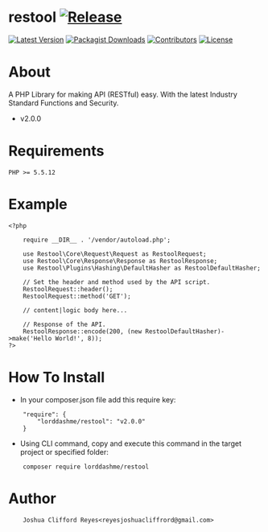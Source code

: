 
# restool [![Release](https://img.shields.io/github/release/lorddashme/restool.svg?colorB=e50000)](https://github.com/LordDashMe/restool/releases) 

[![Latest Version](https://img.shields.io/packagist/v/lorddashme/restool.svg?colorB=00e500)](https://packagist.org/packages/lorddashme/restool) [![Packagist Downloads](https://img.shields.io/packagist/dt/lorddashme/restool.svg?colorB=00e500)](https://packagist.org/packages/lorddashme/restool/stats) [![Contributors](https://img.shields.io/github/contributors/lorddashme/restool.svg?colorB=00e500)](https://github/contributors/lorddashme/restool) [![License](https://img.shields.io/packagist/l/lorddashme/restool.svg)](https://packagist.org/l/lorddashme/restool) 

# About
A PHP Library for making API (RESTful) easy. With the latest Industry Standard Functions and Security.
* v2.0.0

# Requirements
```
PHP >= 5.5.12
```

# Example
```
<?php

	require __DIR__ . '/vendor/autoload.php';

	use Restool\Core\Request\Request as RestoolRequest;
	use Restool\Core\Response\Response as RestoolResponse;
	use Restool\Plugins\Hashing\DefaultHasher as RestoolDefaultHasher;

	// Set the header and method used by the API script.
	RestoolRequest::header();
	RestoolRequest::method('GET');

	// content|logic body here...

	// Response of the API.
	RestoolResponse::encode(200, (new RestoolDefaultHasher)->make('Hello World!', 8));
?>
```

# How To Install
* In your composer.json file add this require key:

```
	"require": {
        "lorddashme/restool": "v2.0.0"
	}
```

* Using CLI command, copy and execute this command in the target project or specified folder:
```
	composer require lorddashme/restool
```

# Author
```
	Joshua Clifford Reyes<reyesjoshuacliffrord@gmail.com>
```
